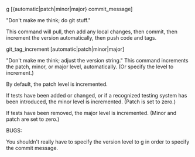 g [{automatic|patch|minor|major} commit_message]
  
  "Don't make me think; do git stuff."  
  
  This command will pull, then add any local changes, then commit, then
  increment the version automatically, then push code and tags.


git_tag_increment [automatic|patch|minor|major]

  "Don't make me think; adjust the version string."  This command increments
  the patch, minor, or major level, automatically.  (Or specify the level to
  increment.)

  By default, the patch level is incremented.

  If tests have been added or changed, or if a recognized testing system has
  been introduced, the minor level is incremented.  (Patch is set to zero.)

  If tests have been removed, the major level is incremented.  (Minor and
  patch are set to zero.)


BUGS:

  You shouldn't really have to specify the version level to g in order to
  specify the commit message.
